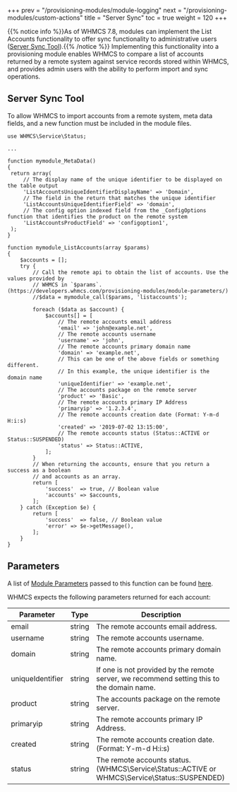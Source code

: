 +++
prev = "/provisioning-modules/module-logging"
next = "/provisioning-modules/custom-actions"
title = "Server Sync"
toc = true
weight = 120
+++

{{% notice info %}}As of WHMCS 7.8, modules can implement the List Accounts functionality to offer sync functionality to administrative users ([Server Sync Tool](https://docs.whmcs.com/Server_Sync_Tool)).{{% /notice %}}
Implementing this functionality into a provisioning module enables WHMCS to compare a list of accounts returned by a remote system against service records stored within WHMCS, and provides admin users with the ability to perform import and sync operations.

## Server Sync Tool <a id="product-details-output"></a>

To allow WHMCS to import accounts from a remote system, meta data fields, and a new function must be included in the module files.
 
```
use WHMCS\Service\Status;

...

function mymodule_MetaData()
{
 return array(
     // The display name of the unique identifier to be displayed on the table output
     'ListAccountsUniqueIdentifierDisplayName' => 'Domain',
     // The field in the return that matches the unique identifier
     'ListAccountsUniqueIdentifierField' => 'domain',
     // The config option indexed field from the _ConfigOptions function that identifies the product on the remote system
     'ListAccountsProductField' => 'configoption1',
 );
}
 
function mymodule_ListAccounts(array $params)
{
    $accounts = [];
    try {
        // Call the remote api to obtain the list of accounts. Use the values provided by
        // WHMCS in `$params`. (https://developers.whmcs.com/provisioning-modules/module-parameters/)
        //$data = mymodule_call($params, 'listaccounts');
        
        foreach ($data as $account) {
            $accounts[] = [
                // The remote accounts email address
                'email' => 'john@example.net', 
                // The remote accounts username
                'username' => 'john', 
                // The remote accounts primary domain name
                'domain' => 'example.net', 
                // This can be one of the above fields or something different.
                // In this example, the unique identifier is the domain name
                'uniqueIdentifier' => 'example.net', 
                // The accounts package on the remote server
                'product' => 'Basic', 
                // The remote accounts primary IP Address
                'primaryip' => '1.2.3.4', 
                // The remote accounts creation date (Format: Y-m-d H:i:s)
                'created' => '2019-07-02 13:15:00', 
                // The remote accounts status (Status::ACTIVE or Status::SUSPENDED)
                'status' => Status::ACTIVE, 
            ];
        }
        // When returning the accounts, ensure that you return a success as a boolean
        // and accounts as an array.
        return [
            'success'  => true, // Boolean value
            'accounts' => $accounts,
        ];
    } catch (Exception $e) {
        return [
            'success'  => false, // Boolean value
            'error' => $e->getMessage(),
        ];
    }
}
```

## Parameters <a id="meta-data"></a>

A list of [Module Parameters][module-parameters] passed to this function can be found [here][module-parameters].

WHMCS expects the following parameters returned for each account:

| Parameter | Type | Description |
| --------- | ---- | ----------- |
| email | string | The remote accounts email address. |
| username | string | The remote accounts username. |
| domain | string | The remote accounts primary domain name. |
| uniqueIdentifier | string | If one is not provided by the remote server, we recommend setting this to the domain name. |
| product | string | The accounts package on the remote server. |
| primaryip | string | The remote accounts primary IP Address. |
| created | string | The remote accounts creation date. (Format: Y-m-d H:i:s) |
| status | string | The remote accounts status. (WHMCS\Service\Status::ACTIVE or WHMCS\Service\Status::SUSPENDED) |

[module-parameters]: /provisioning-modules/module-parameters "Module Parameters"
